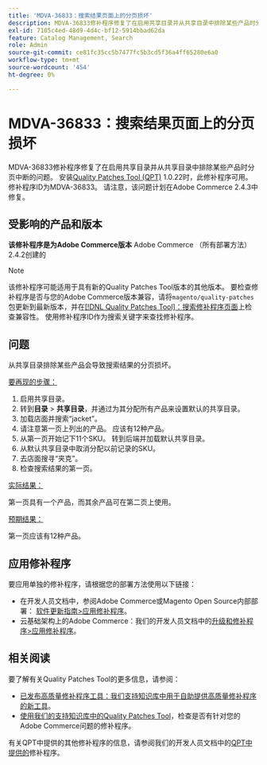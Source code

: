 ```yaml
---
title: 'MDVA-36833：搜索结果页面上的分页损坏'
description: MDVA-36833修补程序修复了在启用共享目录并从共享目录中排除某些产品时分页中断的问题。 安装[Quality Patches Tool (QPT)](/help/announcements/adobe-commerce-announcements/magento-quality-patches-released-new-tool-to-self-serve-quality-patches.md) 1.0.22后，即可使用此修补程序。 修补程序ID为MDVA-36833。 请注意，该问题计划在Adobe Commerce 2.4.3中修复。
exl-id: 7105c4ed-48d9-4d4c-bf12-5914bbad62da
feature: Catalog Management, Search
role: Admin
source-git-commit: ce81fc35cc5b7477fc5b3cd5f36a4ff65280e6a0
workflow-type: tm+mt
source-wordcount: '454'
ht-degree: 0%

---
```


# MDVA-36833：搜索结果页面上的分页损坏

MDVA-36833修补程序修复了在启用共享目录并从共享目录中排除某些产品时分页中断的问题。 安装[Quality Patches Tool (QPT)](/help/announcements/adobe-commerce-announcements/magento-quality-patches-released-new-tool-to-self-serve-quality-patches.md) 1.0.22时，此修补程序可用。 修补程序ID为MDVA-36833。 请注意，该问题计划在Adobe Commerce 2.4.3中修复。

## 受影响的产品和版本

**该修补程序是为Adobe Commerce版本** Adobe Commerce （所有部署方法）2.4.2创建的

>[!NOTE]
>
>该修补程序可能适用于具有新的Quality Patches Tool版本的其他版本。 要检查修补程序是否与您的Adobe Commerce版本兼容，请将`magento/quality-patches`包更新到最新版本，并在[[!DNL Quality Patches Tool]：搜索修补程序页面](https://devdocs.magento.com/quality-patches/tool.html#patch-grid)上检查兼容性。 使用修补程序ID作为搜索关键字来查找修补程序。

## 问题

从共享目录排除某些产品会导致搜索结果的分页损坏。

<u>要再现的步骤：</u>

1. 启用共享目录。
1. 转到&#x200B;**目录** > **共享目录**，并通过为其分配所有产品来设置默认的共享目录。
1. 加载店面并搜索“jacket”。
1. 请注意第一页上列出的产品。 应该有12种产品。
1. 从第一页开始记下11个SKU。 转到后端并加载默认共享目录。
1. 从默认共享目录中取消分配以前记录的SKU。
1. 去店面搜寻“夹克”。
1. 检查搜索结果的第一页。

<u>实际结果：</u>

第一页具有一个产品，而其余产品可在第二页上使用。

<u>预期结果：</u>

第一页应该有12种产品。

## 应用修补程序

要应用单独的修补程序，请根据您的部署方法使用以下链接：

* 在开发人员文档中，参阅Adobe Commerce或Magento Open Source内部部署： [软件更新指南>应用修补程序](https://devdocs.magento.com/guides/v2.4/comp-mgr/patching/mqp.html)。
* 云基础架构上的Adobe Commerce：我们的开发人员文档中的[升级和修补程序>应用修补程序](https://devdocs.magento.com/cloud/project/project-patch.html)。


## 相关阅读

要了解有关Quality Patches Tool的更多信息，请参阅：

* [已发布高质量修补程序工具：我们支持知识库中用于自助提供高质量修补程序的新工具](/help/announcements/adobe-commerce-announcements/magento-quality-patches-released-new-tool-to-self-serve-quality-patches.md)。
* [使用我们的支持知识库中的Quality Patches Tool](/help/support-tools/patches-available-in-qpt-tool/check-patch-for-magento-issue-with-magento-quality-patches.md)，检查是否有针对您的Adobe Commerce问题的修补程序。

有关QPT中提供的其他修补程序的信息，请参阅我们的开发人员文档中的[QPT中提供的](https://devdocs.magento.com/quality-patches/tool.html#patch-grid)修补程序。
